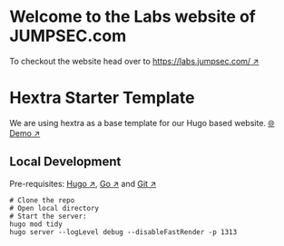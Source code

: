 # Welcome to the Labs website of JUMPSEC.com

To checkout the website head over to [https://labs.jumpsec.com/ ↗](https://labs.jumpsec.com/)


# Hextra Starter Template

We are using hextra as a base template for our Hugo based website.
[🌐 Demo ↗](https://imfing.github.io/hextra-starter-template/)

## Local Development

Pre-requisites: [Hugo ↗](https://gohugo.io/getting-started/installing/), [Go ↗](https://golang.org/doc/install) and [Git ↗](https://git-scm.com)

```shell
# Clone the repo
# Open local directory
# Start the server:
hugo mod tidy
hugo server --logLevel debug --disableFastRender -p 1313
```
